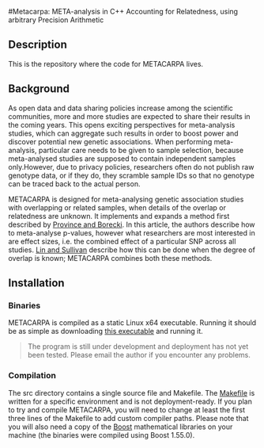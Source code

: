 #Metacarpa: META-analysis in C++ Accounting for Relatedness, using arbitrary Precision Arithmetic

## Description
This is the repository where the code for METACARPA lives. 

## Background
As open data and data sharing policies increase among the scientific communities, more and more studies are expected to share their results in the coming years. This opens exciting perspectives for meta-analysis studies, which can aggregate such results in order to boost power and discover potential new genetic associations. When performing meta-analysis, particular care needs to be given to sample selection, because meta-analysed studies are supposed to contain independent samples only.However, due to privacy policies, researchers often do not publish raw genotype data, or if they do, they scramble sample IDs so that no genotype can be traced back to the actual person.

METACARPA is designed for meta-analysing genetic association studies with overlapping or related samples, when details of the overlap or relatedness are unknown. It implements and expands a method first described by [Province and Borecki](http://www.ncbi.nlm.nih.gov/pmc/articles/PMC3773990/). In this article, the authors describe how to meta-analyse p-values, however what researchers are most interested in are effect sizes, i.e. the combined effect of a particular SNP across all studies. [Lin and Sullivan](http://www.ncbi.nlm.nih.gov/pubmed/20004761) describe how this can be done when the degree of overlap is known; METACARPA combines both these methods.

## Installation

### Binaries

METACARPA is compiled as a static Linux x64 executable. Running it should be as simple as downloading [this executable](linux_64_static_bin/metacapa2) and running it. 

> The program is still under development and deployment has not yet been tested. Please email the author if you encounter any problems.

### Compilation

The src directory contains a single source file and Makefile. The [Makefile](src/Makefile) is written for a specific environment and is not deployment-ready. If you plan to try and compile METACARPA, you will need to change at least the first three lines of the Makefile to add custom compiler paths. Please note that you will also need a copy of the [Boost](http://www.boost.org) mathematical libraries on your machine (the binaries were compiled using Boost 1.55.0).